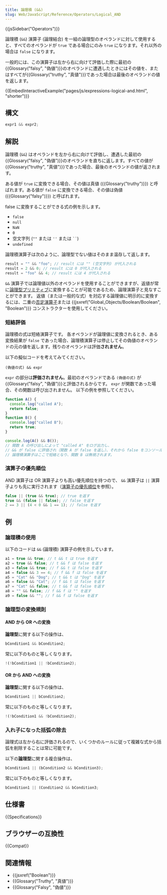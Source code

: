 ```yaml
---
title: 論理積 (&&)
slug: Web/JavaScript/Reference/Operators/Logical_AND
---
```


{{jsSidebar("Operators")}}

論理積 (`&&`) 演算子 (論理結合) を一組の論理型のオペランドに対して使用すると、すべてのオペランドが `true` である場合にのみ `true` になります。それ以外の場合は `false` になります。

一般的には、この演算子は左から右に向けて評価した際に最初の{{Glossary("falsy", "偽値")}}のオペランドに遭遇したときにはその値を、またはすべてが{{Glossary("truthy", "真値")}}であった場合は最後のオペランドの値を返します。

{{EmbedInteractiveExample("pages/js/expressions-logical-and.html", "shorter")}}

## 構文

```js
expr1 && expr2;
```

## 解説

論理積 (`&&`) はオペランドを左から右に向けて評価し、遭遇した最初の{{Glossary("falsy", "偽値")}}のオペランドを直ちに返します。すべての値が{{Glossary("truthy", "真値")}}であった場合、最後のオペランドの値が返されます。

ある値が `true` に変換できる場合、その値は真値 ({{Glossary("truthy")}}) と呼ばれます。ある値が `false` に変換できる場合、その値は偽値 ({{Glossary("falsy")}}) と呼ばれます。

false に変換することができる式の例を示します。

- `false`
- `null`
- `NaN`
- `0`
- 空文字列 (`""` または `''` または ` `` `)
- `undefined`

論理積演算子は次のように、論理型でない値はそのまま温存して返します。

```js
result = "" && "foo"; // result には "" (空文字列) が代入される
result = 2 && 0; // result には 0 が代入される
result = "foo" && 4; // result には 4 が代入される
```

`&&` 演算子では論理値以外のオペランドを使用することができますが、返値が常に[論理型プリミティブ](/ja/docs/Web/JavaScript/Data_structures#論理型)に変換することが可能であるため、論理演算子と見なすことができます。
返値（または一般的な式）を対応する論理値に明示的に変換するには、二重の[否定演算子](/ja/docs/Web/JavaScript/Reference/Operators/Logical_NOT)または {{jsxref("Global_Objects/Boolean/Boolean", "Boolean")}} コンストラクターを使用してください。

### 短絡評価

論理積の式は短絡演算子です。
各オペランドが論理値に変換されるとき、ある変換結果が `false` であった場合、論理積演算子は停止してその偽値のオペランドの元の値を返します。残りのオペランドは評価**されません**。

以下の擬似コードを考えてみてください。

```
(偽値の式) && expr
```

`expr` の部分は**評価されません**。最初のオペランドである `(偽値の式)` が{{Glossary("falsy", "偽値")}}と評価されるからです。
`expr` が関数であった場合、その関数は呼び出されません。
以下の例を参照してください。

```js
function A() {
  console.log("called A");
  return false;
}
function B() {
  console.log("called B");
  return true;
}

console.log(A() && B());
// 関数 A の呼び出しによって "called A" をログ出力し、
// && が false に評価され（関数 A が false を返し）、それから false をコンソールに出力します。
// 論理積演算子はここで短絡となり、関数 B は無視されます。
```

### 演算子の優先順位

AND 演算子は OR 演算子よりも高い優先順位を持つので、 `&&` 演算子は `||` 演算子よりも先に実行されます（[演算子の優先順位](/ja/docs/Web/JavaScript/Reference/Operators/Operator_precedence)を参照）。

```js
false || (true && true); // true を返す
true && (false || false); // false を返す
2 == 3 || (4 < 0 && 1 == 1); // false を返す
```

## 例

### 論理積の使用

以下のコードは `&&` (論理積) 演算子の例を示しています。

```js
a1 = true && true; // t && t は true を返す
a2 = true && false; // t && f は false を返す
a3 = false && true; // f && t は false を返す
a4 = false && 3 == 4; // f && f は false を返す
a5 = "Cat" && "Dog"; // t && t は "Dog" を返す
a6 = false && "Cat"; // f && t は false を返す
a7 = "Cat" && false; // t && f は false を返す
a8 = "" && false; // f && f は "" を返す
a9 = false && ""; // f && f は false を返す
```

### 論理型の変換規則

#### AND から OR への変換

**論理型**に関する以下の操作は、

```js
bCondition1 && bCondition2;
```

常に以下のものと等しくなります。

```js
!(!bCondition1 || !bCondition2);
```

#### OR から AND への変換

**論理型**に関する以下の操作は、

```js
bCondition1 || bCondition2;
```

常に以下のものと等しくなります。

```js
!(!bCondition1 && !bCondition2);
```

### 入れ子になった括弧の除去

論理式は左から右に評価されるので、いくつかのルールに従って複雑な式から括弧を削除することは常に可能です。

以下の**論理型**に関する複合操作は、

```js
bCondition1 || (bCondition2 && bCondition3);
```

常に以下のものと等しくなります。

```js
bCondition1 || (Condition2 && bCondition3;
```

## 仕様書

{{Specifications}}

## ブラウザーの互換性

{{Compat}}

## 関連情報

- {{jsxref("Boolean")}}
- {{Glossary("Truthy", "真値")}}
- {{Glossary("Falsy", "偽値")}}
